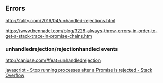 ## Errors

http://2ality.com/2016/04/unhandled-rejections.html

https://www.bennadel.com/blog/3228-always-throw-errors-in-order-to-get-a-stack-trace-in-promise-chains.htm

### unhandledrejection/rejectionhandled events

<http://caniuse.com/#feat=unhandledrejection>



[javascript - Stop running processes after a Promise is rejected - Stack Overflow](https://stackoverflow.com/questions/35278729/stop-running-processes-after-a-promise-is-rejected)
